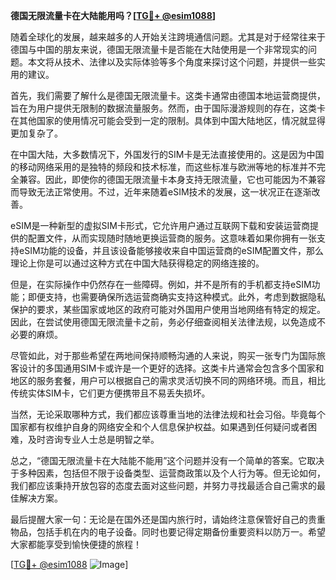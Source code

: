 **德国无限流量卡在大陆能用吗？[[TG💪+ @esim1088](https://t.me/s/esim1088)]**

随着全球化的发展，越来越多的人开始关注跨境通信问题。尤其是对于经常往来于德国与中国的朋友来说，德国无限流量卡是否能在大陆使用是一个非常现实的问题。本文将从技术、法律以及实际体验等多个角度来探讨这个问题，并提供一些实用的建议。

首先，我们需要了解什么是德国无限流量卡。这类卡通常由德国本地运营商提供，旨在为用户提供无限制的数据流量服务。然而，由于国际漫游规则的存在，这类卡在其他国家的使用情况可能会受到一定的限制。具体到中国大陆地区，情况就显得更加复杂了。

在中国大陆，大多数情况下，外国发行的SIM卡是无法直接使用的。这是因为中国的移动网络采用的是独特的频段和技术标准，而这些标准与欧洲等地的标准并不完全兼容。因此，即使你的德国无限流量卡本身支持无限流量，它也可能因为不兼容而导致无法正常使用。不过，近年来随着eSIM技术的发展，这一状况正在逐渐改善。

eSIM是一种新型的虚拟SIM卡形式，它允许用户通过互联网下载和安装运营商提供的配置文件，从而实现随时随地更换运营商的服务。这意味着如果你拥有一张支持eSIM功能的设备，并且该设备能够接收来自中国运营商的eSIM配置文件，那么理论上你是可以通过这种方式在中国大陆获得稳定的网络连接的。

但是，在实际操作中仍然存在一些障碍。例如，并不是所有的手机都支持eSIM功能；即便支持，也需要确保所选运营商确实支持这种模式。此外，考虑到数据隐私保护的要求，某些国家或地区的政府可能对外国用户使用当地网络有特定的规定。因此，在尝试使用德国无限流量卡之前，务必仔细查阅相关法律法规，以免造成不必要的麻烦。

尽管如此，对于那些希望在两地间保持顺畅沟通的人来说，购买一张专门为国际旅客设计的多国通用SIM卡或许是一个更好的选择。这类卡片通常会包含多个国家和地区的服务套餐，用户可以根据自己的需求灵活切换不同的网络环境。而且，相比传统实体SIM卡，它们更方便携带且不易丢失损坏。

当然，无论采取哪种方式，我们都应该尊重当地的法律法规和社会习俗。毕竟每个国家都有权维护自身的网络安全和个人信息保护权益。如果遇到任何疑问或者困难，及时咨询专业人士总是明智之举。

总之，“德国无限流量卡在大陆能不能用”这个问题并没有一个简单的答案。它取决于多种因素，包括但不限于设备类型、运营商政策以及个人行为等。但无论如何，我们都应该秉持开放包容的态度去面对这些问题，并努力寻找最适合自己需求的最佳解决方案。

最后提醒大家一句：无论是在国外还是国内旅行时，请始终注意保管好自己的贵重物品，包括手机在内的电子设备。同时也要记得定期备份重要资料以防万一。希望大家都能享受到愉快便捷的旅程！

[[TG💪+ @esim1088](https://t.me/s/esim1088) ![Image](https://i.postimg.cc/4NQfJmqS/Snipaste-2025-05-13-00-14-12.png)]